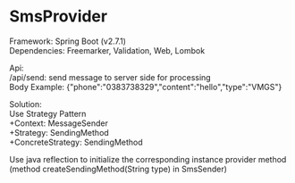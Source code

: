 # SmsProvider
Framework: Spring Boot (v2.7.1)<br>
Dependencies: Freemarker, Validation, Web, Lombok


Api:<br>
/api/send: send message to server side for processing<br>
Body Example: {"phone":"0383738329","content":"hello","type":"VMGS"}

Solution:<br>
Use Strategy Pattern<br>
+Context: MessageSender<br>
+Strategy: SendingMethod<br>
+ConcreteStrategy: <ProviderName>SendingMethod<br>

Use java reflection to initialize the corresponding instance provider method (method createSendingMethod(String type) in SmsSender)